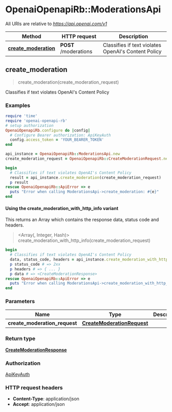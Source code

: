 # OpenaiOpenapiRb::ModerationsApi

All URIs are relative to *https://api.openai.com/v1*

| Method | HTTP request | Description |
| ------ | ------------ | ----------- |
| [**create_moderation**](ModerationsApi.md#create_moderation) | **POST** /moderations | Classifies if text violates OpenAI&#39;s Content Policy |


## create_moderation

> <CreateModerationResponse> create_moderation(create_moderation_request)

Classifies if text violates OpenAI's Content Policy

### Examples

```ruby
require 'time'
require 'openai-openapi-rb'
# setup authorization
OpenaiOpenapiRb.configure do |config|
  # Configure Bearer authorization: ApiKeyAuth
  config.access_token = 'YOUR_BEARER_TOKEN'
end

api_instance = OpenaiOpenapiRb::ModerationsApi.new
create_moderation_request = OpenaiOpenapiRb::CreateModerationRequest.new({input: nil}) # CreateModerationRequest | 

begin
  # Classifies if text violates OpenAI's Content Policy
  result = api_instance.create_moderation(create_moderation_request)
  p result
rescue OpenaiOpenapiRb::ApiError => e
  puts "Error when calling ModerationsApi->create_moderation: #{e}"
end
```

#### Using the create_moderation_with_http_info variant

This returns an Array which contains the response data, status code and headers.

> <Array(<CreateModerationResponse>, Integer, Hash)> create_moderation_with_http_info(create_moderation_request)

```ruby
begin
  # Classifies if text violates OpenAI's Content Policy
  data, status_code, headers = api_instance.create_moderation_with_http_info(create_moderation_request)
  p status_code # => 2xx
  p headers # => { ... }
  p data # => <CreateModerationResponse>
rescue OpenaiOpenapiRb::ApiError => e
  puts "Error when calling ModerationsApi->create_moderation_with_http_info: #{e}"
end
```

### Parameters

| Name | Type | Description | Notes |
| ---- | ---- | ----------- | ----- |
| **create_moderation_request** | [**CreateModerationRequest**](CreateModerationRequest.md) |  |  |

### Return type

[**CreateModerationResponse**](CreateModerationResponse.md)

### Authorization

[ApiKeyAuth](../README.md#ApiKeyAuth)

### HTTP request headers

- **Content-Type**: application/json
- **Accept**: application/json

